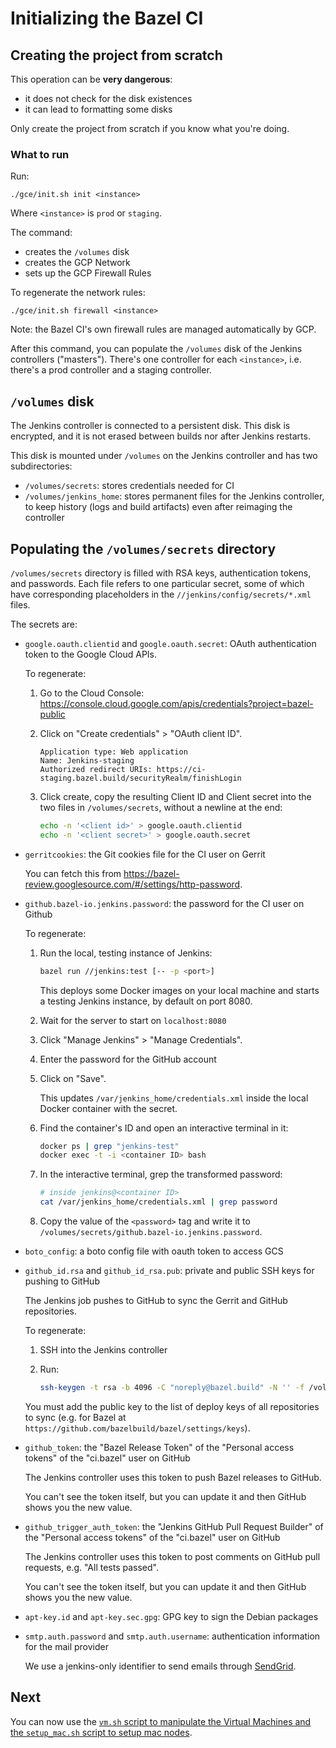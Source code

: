 # Initializing the Bazel CI

## Creating the project from scratch

This operation can be __very dangerous__:

*   it does not check for the disk existences
*   it can lead to formatting some disks

Only create the project from scratch if you know what you're doing.

### What to run

Run:

```
./gce/init.sh init <instance>
```

Where `<instance>` is `prod` or `staging`.

The command:

*   creates the `/volumes` disk
*   creates the GCP Network
*   sets up the GCP Firewall Rules

To regenerate the network rules:

```
./gce/init.sh firewall <instance>
```

Note: the Bazel CI's own firewall rules are managed automatically by GCP.

After this command, you can populate the `/volumes` disk of the Jenkins
controllers ("masters"). There's one controller for each `<instance>`, i.e.
there's a prod controller and a staging controller.

## `/volumes` disk

The Jenkins controller is connected to a persistent disk. This disk is
encrypted, and it is not erased between builds nor after Jenkins restarts.

This disk is mounted under `/volumes` on the Jenkins controller and has two
subdirectories:

*   `/volumes/secrets`: stores credentials needed for CI
*   `/volumes/jenkins_home`: stores permanent files for the Jenkins controller,
    to keep history (logs and build artifacts) even after reimaging the
    controller

## Populating the `/volumes/secrets` directory

`/volumes/secrets` directory is filled with RSA keys, authentication tokens, and
passwords. Each file refers to one particular secret, some of which have
corresponding placeholders in the `//jenkins/config/secrets/*.xml` files.

The secrets are:

*   `google.oauth.clientid` and `google.oauth.secret`: OAuth authentication
    token to the Google Cloud APIs.

    To regenerate:

    1.  Go to the Cloud Console:
        https://console.cloud.google.com/apis/credentials?project=bazel-public

    2.  Click on "Create credentials" > "OAuth client ID".

        ```text
        Application type: Web application
        Name: Jenkins-staging
        Authorized redirect URIs: https://ci-staging.bazel.build/securityRealm/finishLogin
        ```

    3.  Click create, copy the resulting Client ID and Client secret into the
        two files in `/volumes/secrets`, without a newline at the end:

        ```sh
        echo -n '<client id>' > google.oauth.clientid
        echo -n '<client secret>' > google.oauth.secret
        ```

*   `gerritcookies`: the Git cookies file for the CI user on Gerrit

    You can fetch this from
    https://bazel-review.googlesource.com/#/settings/http-password.

*   `github.bazel-io.jenkins.password`: the password for the CI user on Github

    To regenerate:

    1.  Run the local, testing instance of Jenkins:

        ```sh
        bazel run //jenkins:test [-- -p <port>]
        ```

        This deploys some Docker images on your local machine and starts a
        testing Jenkins instance, by default on port 8080.

    2.  Wait for the server to start on `localhost:8080`
    3.  Click "Manage Jenkins" > "Manage Credentials".
    4.  Enter the password for the GitHub account
    5.  Click on "Save".

        This updates `/var/jenkins_home/credentials.xml` inside
        the local Docker container with the secret.

    6.  Find the container's ID and open an interactive terminal in it:

        ```sh
        docker ps | grep "jenkins-test"
        docker exec -t -i <container ID> bash
        ```

    7.  In the interactive terminal, grep the transformed password:

        ```sh
        # inside jenkins@<container ID>
        cat /var/jenkins_home/credentials.xml | grep password
        ```

    8.  Copy the value of the `<password>` tag and write it to
        `/volumes/secrets/github.bazel-io.jenkins.password`.

*   `boto_config`: a boto config file with oauth token to access GCS

*   `github_id.rsa` and `github_id_rsa.pub`: private and public SSH keys for
    pushing to GitHub

    The Jenkins job pushes to GitHub to sync the Gerrit and GitHub
    repositories.

    To regenerate:

    1.  SSH into the Jenkins controller
    2.  Run:

        ```sh
        ssh-keygen -t rsa -b 4096 -C "noreply@bazel.build" -N '' -f /volumes/secrets/github_id_rsa
        ```

    You must add the public key to the list of deploy keys of all repositories
    to sync (e.g. for Bazel at `https://github.com/bazelbuild/bazel/settings/keys`).

*   `github_token`: the "Bazel Release Token" of the "Personal access tokens"
    of the "ci.bazel" user on GitHub

    The Jenkins controller uses this token to push Bazel releases to GitHub.

    You can't see the token itself, but you can update it and then GitHub
    shows you the new value.

*   `github_trigger_auth_token`: the "Jenkins GitHub Pull Request Builder" of
    the "Personal access tokens" of the "ci.bazel" user on GitHub

    The Jenkins controller uses this token to post comments on GitHub pull
    requests, e.g. "All tests passed".

    You can't see the token itself, but you can update it and then GitHub
    shows you the new value.

*   `apt-key.id` and `apt-key.sec.gpg`: GPG key to sign the Debian packages

*   `smtp.auth.password` and `smtp.auth.username`: authentication information
    for the mail provider

    We use a jenkins-only identifier to send emails through
    [SendGrid](https://sendgrid.com).

## Next

You can now use the [`vm.sh` script to manipulate the Virtual Machines and
the `setup_mac.sh` script to setup mac nodes](machines.md).
